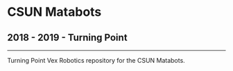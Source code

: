 # CSUN Matabots

## 2018 - 2019 - Turning Point
---------------------------

Turning Point Vex Robotics repository for the CSUN Matabots.
